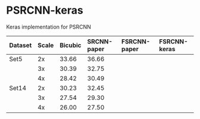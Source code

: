 # PSRCNN-keras
Keras implementation for PSRCNN


| Dataset | Scale | Bicubic | SRCNN-paper | FSRCNN-paper | FSRCNN-keras |
| :------ | :---- | :------ | :---------- | :----------- | :----------- |
| Set5    | 2x    | 33.66   | 36.66       |              |              |
|         | 3x    | 30.39   | 32.75       |              |              |
|         | 4x    | 28.42   | 30.49       |              |              |
| Set14   | 2x    | 30.23   | 32.45       |              |              |
|         | 3x    | 27.54   | 29.30       |              |              |
|         | 4x    | 26.00   | 27.50       |              |              |

